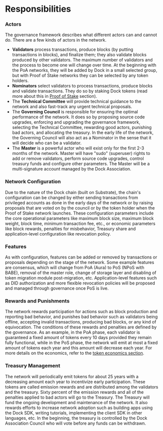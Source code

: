 # Responsibilities

### Actors

The governance framework describes what different actors can and cannot do. There are a few kinds of actors in the network.

* **Validators** process transactions, produce blocks \(by putting transactions in blocks\), and finalize them; they also validate blocks produced by other validators. The maximum number of validators and the process to become one will change over time. At the beginning with the PoA networks, they will be added by Dock in a small selected group, but with Proof of Stake networks they can be selected by any token holders.
* **Nominators** select validators to process transactions, produce blocks and validate transactions. They do so by staking Dock tokens \(read more about this in [Proof of Stake](gov-pos.md) section\). 
* The **Technical Committee** will provide technical guidance to the network and also fast-track any urgent technical proposals.
* The **Governing Council** is responsible for ensuring the optimal performance of the network. It does so by proposing source code upgrades, enforcing and upgrading the governance framework, selecting the Technical Committee, rewarding good actors, punishing bad actors, and allocating the treasury. In the early life of the network, the Governing Council will also act as a Nominator in the sense that it will decide who can be a validator.
* The **Master** is a powerful actor who will exist only for the first 2-3 months of the network. Master will have "sudo" \(superuser\) rights to add or remove validators, perform source code upgrades, control treasury funds and configure other parameters. The Master will be a multi-signature account managed by the Dock Association.

### Network Configuration

Due to the nature of the Dock chain \(built on Substrate\), the chain's configuration can be changed by either sending transactions from privileged accounts as done in the early days of the network or by raising proposals that are voted on by the council or by the token holder when the Proof of Stake network launches. These configuration parameters include the core operational parameters like maximum block size, maximum block weight, block time, minimum transaction fee, etc., or economic parameters like block rewards, penalties for misbehavior, Treasury share and application-level configuration like revocation policy. 

### Features

As with configuration, features can be added or removed by transactions or proposals depending on the stage of the network. Some example features are consensus, which will change from PoA \(Aura\) to PoS \(NPoS with BABE\), removal of the master role, change of storage layer and disabling of token migration module post-migration, etc. Application-level features such as DID authorization and more flexible revocation policies will be proposed and managed through governance once PoS is live.

### Rewards and Punishments

The network rewards participation for actions such as block production and reporting bad behavior, and punishes bad behavior such as validators being offline, accepting invalid transactions, producing bad blocks, or any kind of equivocation. The conditions of these rewards and penalties are defined by the governance. As an example, in the PoA phase, each validator is guaranteed a fixed amount of tokens every 10 days provided they remain fully functional, while in the PoS phase, the network will emit at most a fixed amount of tokens each year and this amount will decrease each year. For more details on the economics, refer to the [token economics section](../token-economics/).

### Treasury Management

The network will periodically emit tokens for about 25 years with a decreasing amount each year to incentivize early participation. These tokens are called emission rewards and are distributed among the validators and the treasury. Sixty percent of the emission rewards and all of the penalties applied to bad actors will go to the Treasury. The Treasury will fund the ongoing development and maintenance of the network. It also rewards efforts to increase network adoption such as building apps using the Dock SDK, writing tutorials, implementing the client SDK in other languages, etc. In the beginning, the treasury is controlled by the Dock Association Council who will vote before any funds can be withdrawn. 

